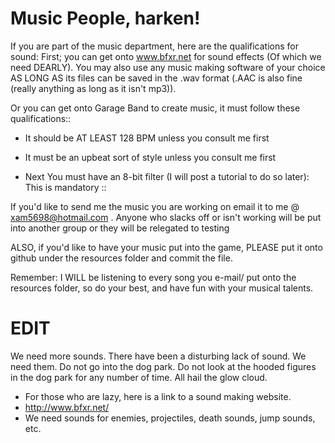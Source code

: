 # Music People, harken!

If you are part of the music department, here are the qualifications for sound:
First; you can get onto www.bfxr.net for sound effects (Of which we need DEARLY).
You may also use any music making software of your choice AS LONG AS its files can be saved in the .wav format (.AAC is also fine (really anything as long as it isn't mp3)).

Or you can get onto Garage Band to create music, it must follow these qualifications::

-  It should be AT LEAST 128 BPM unless you consult me first

-  It must be an upbeat sort of style unless you consult me first 

-  Next You must have an 8-bit filter (I will post a tutorial to do so later): This is mandatory
  ::

If you'd like to send me the music you are working on email it to me @ xam5698@hotmail.com .
Anyone who slacks off or isn't working will be put into another group or they will be relegated to testing

ALSO, if you'd like to have your music put into the game, PLEASE put it onto github under the resources folder and commit the file.

Remember: I WILL be listening to every song you e-mail/ put onto the resources folder, so do your best, and have fun with your musical talents.

# EDIT

 We need more sounds. There have been a disturbing lack of sound. We need them. Do not go into the dog park. Do not look at the hooded figures in the dog park for any number of time. All hail the glow cloud. 
 
- For those who are lazy, here is a link to a sound making website.
- http://www.bfxr.net/
- We need sounds for enemies, projectiles, death sounds, jump sounds, etc.

